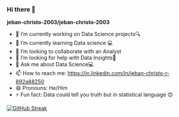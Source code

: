 ### Hi there 👋


**jeban-christo-2003/jeban-christo-2003** 


- 🔭 I’m currently working on Data Science projects🔍
- 🌱 I’m currently learning Data science 💻
- 👯 I’m looking to collaborate with an Analyst
- 🤔 I’m looking for help with Data Insights📖
- 💬 Ask me about Data Science💻
- 📫 How to reach me: https://in.linkedin.com/in/jeban-christo-r-892a88250
- 😄 Pronouns: He/Him
- ⚡ Fun fact: Data could tell you truth but in statistical language 😊


[![GitHub Streak](https://streak-stats.demolab.com?user=jeban-christo-2003&theme=chartreuse-dark)](https://git.io/streak-stats)
